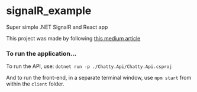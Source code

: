 # signalR_example

Super simple .NET SignalR and React app

This project was made by following [this medium article](https://medium.com/swlh/creating-a-simple-real-time-chat-with-net-core-reactjs-and-signalr-6367dcadd2c6)

### To run the application...

To run the API, use: `dotnet run -p ./Chatty.Api/Chatty.Api.csproj`

And to run the front-end, in a separate terminal window, use `npm start` from within the `client` folder.